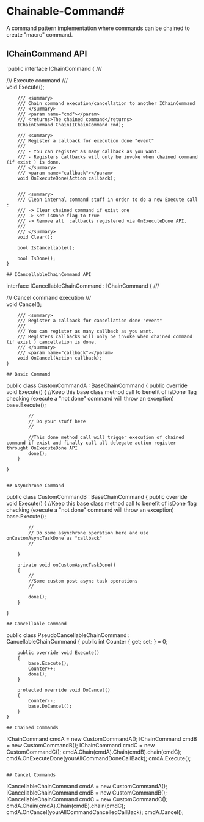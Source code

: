 # Chainable-Command#
A command pattern implementation where commands can be chained to create "macro" command.

## IChainCommand API
`public interface IChainCommand
    {
        /// <summary>
        /// Execute command
        /// </summary>
        void Execute();
        
        /// <summary>
        /// Chain command execution/cancellation to another IChainCommand
        /// </summary>
        /// <param name="cmd"></param>
        /// <returns>The chained command</returns>
        IChainCommand Chain(IChainCommand cmd);

        /// <summary>
        /// Register a callback for execution done "event"
        /// 
        /// - You can register as many callback as you want.
        /// - Registers callbacks will only be invoke when chained command (if exist ) is done.
        /// </summary>
        /// <param name="callback"></param>
        void OnExecuteDone(Action callback);


        /// <summary>
        /// Clean internal command stuff in order to do a new Execute call : 
        /// -> Clear chained command if exist one
        /// -> Set isDone flag to true
        /// -> Remove all  callbacks registered via OnExecuteDone API.
        ///  
        /// </summary>
        void Clear();

        bool IsCancellable();

        bool IsDone();
    }
```
## ICancellableChainCommand API
```
 interface ICancellableChainCommand : IChainCommand
    {
        /// <summary>
        /// Cancel command execution 
        /// </summary>
        void Cancel();

        /// <summary>
        /// Register a callback for cancellation done "event"
        /// 
        /// You can register as many callback as you want.
        /// Registers callbacks will only be invoke when chained command (if exist ) cancellation is done.
        /// </summary>
        /// <param name="callback"></param>
        void OnCancel(Action callback);
    }
```
## Basic Command
```
public class CustomCommandA : BaseChainCommand
    {
        public override void Execute()
        {
            //Keep this base class method call to benefit of isDone flag checking (execute a "not done" command will throw an exception)
            base.Execute();
            
            //
            // Do your stuff here
            //
            
            //This done method call will trigger execution of chained command if exist and finally call all delegate action register throught OnExecuteDone API
            done();
        }
        
    }
```

## Asynchrone Command
```
public class CustomCommandB : BaseChainCommand
    {
        public override void Execute()
        {
            //Keep this base class method call to benefit of isDone flag checking (execute a "not done" command will throw an exception)
            base.Execute();
            
            //
            // Do some asynchrone operation here and use onCustomAsyncTaskDone as "callback"
            //
            
        }
        
        private void onCustomAsyncTaskDone()
        {
            //
            //Some custom post async task operations
            //
            
            done();
        }
        
    }
```
## Cancellable Command
```
public class PseudoCancellableChainCommand : CancellableChainCommand
    {
        public int Counter
        {
            get; set;
        } = 0;

        public override void Execute()
        {
            base.Execute();
            Counter++;
            done();
        }

        protected override void DoCancel()
        {
            Counter--;
            base.DoCancel();
        }
    }
```
## Chained Commands
```
IChainCommand cmdA = new CustomCommandA();
IChainCommand cmdB = new CustomCommandB();
IChainCommand cmdC = new CustomCommandC();
cmdA.Chain(cmdA).Chain(cmdB).chain(cmdC);
cmdA.OnExecuteDone(yourAllCommandDoneCallBack);
cmdA.Execute();

```

## Cancel Commands
```
ICancellableChainCommand cmdA = new CustomCommandA();
ICancellableChainCommand cmdB = new CustomCommandB();
ICancellableChainCommand cmdC = new CustomCommandC();
cmdA.Chain(cmdA).Chain(cmdB).chain(cmdC);
cmdA.OnCancel(yourAllCommandCancelledCallBack);
cmdA.Cancel();

```
